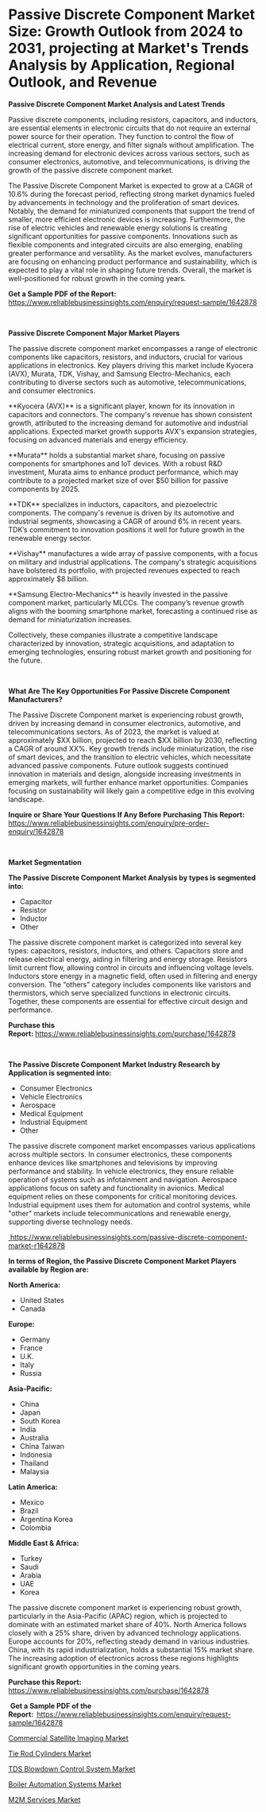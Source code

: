 <p><h1>Passive Discrete Component Market Size: Growth Outlook from 2024 to 2031, projecting at Market's Trends Analysis by Application, Regional Outlook, and Revenue</h1></p><p><strong>Passive Discrete Component Market Analysis and Latest Trends</strong></p>
<p><p>Passive discrete components, including resistors, capacitors, and inductors, are essential elements in electronic circuits that do not require an external power source for their operation. They function to control the flow of electrical current, store energy, and filter signals without amplification. The increasing demand for electronic devices across various sectors, such as consumer electronics, automotive, and telecommunications, is driving the growth of the passive discrete component market.</p><p>The Passive Discrete Component Market is expected to grow at a CAGR of 10.6% during the forecast period, reflecting strong market dynamics fueled by advancements in technology and the proliferation of smart devices. Notably, the demand for miniaturized components that support the trend of smaller, more efficient electronic devices is increasing. Furthermore, the rise of electric vehicles and renewable energy solutions is creating significant opportunities for passive components. Innovations such as flexible components and integrated circuits are also emerging, enabling greater performance and versatility. As the market evolves, manufacturers are focusing on enhancing product performance and sustainability, which is expected to play a vital role in shaping future trends. Overall, the market is well-positioned for robust growth in the coming years.</p></p>
<p><strong>Get a Sample PDF of the Report:&nbsp;</strong> <a href="https://www.reliablebusinessinsights.com/enquiry/request-sample/1642878?utm_campaign=57&utm_medium=2&utm_source=Github&utm_content=ia&utm_term=23102024&utm_id=passive-discrete-component">https://www.reliablebusinessinsights.com/enquiry/request-sample/1642878</a></p>
<p>&nbsp;</p>
<p><strong>Passive Discrete Component Major Market Players</strong></p>
<p><p>The passive discrete component market encompasses a range of electronic components like capacitors, resistors, and inductors, crucial for various applications in electronics. Key players driving this market include Kyocera (AVX), Murata, TDK, Vishay, and Samsung Electro-Mechanics, each contributing to diverse sectors such as automotive, telecommunications, and consumer electronics.</p><p>**Kyocera (AVX)** is a significant player, known for its innovation in capacitors and connectors. The company's revenue has shown consistent growth, attributed to the increasing demand for automotive and industrial applications. Expected market growth supports AVX's expansion strategies, focusing on advanced materials and energy efficiency.</p><p>**Murata** holds a substantial market share, focusing on passive components for smartphones and IoT devices. With a robust R&D investment, Murata aims to enhance product performance, which may contribute to a projected market size of over $50 billion for passive components by 2025.</p><p>**TDK** specializes in inductors, capacitors, and piezoelectric components. The company's revenue is driven by its automotive and industrial segments, showcasing a CAGR of around 6% in recent years. TDK’s commitment to innovation positions it well for future growth in the renewable energy sector.</p><p>**Vishay** manufactures a wide array of passive components, with a focus on military and industrial applications. The company's strategic acquisitions have bolstered its portfolio, with projected revenues expected to reach approximately $8 billion.</p><p>**Samsung Electro-Mechanics** is heavily invested in the passive component market, particularly MLCCs. The company’s revenue growth aligns with the booming smartphone market, forecasting a continued rise as demand for miniaturization increases.</p><p>Collectively, these companies illustrate a competitive landscape characterized by innovation, strategic acquisitions, and adaptation to emerging technologies, ensuring robust market growth and positioning for the future.</p></p>
<p>&nbsp;</p>
<p><strong>What Are The Key Opportunities For Passive Discrete Component Manufacturers?</strong></p>
<p><p>The Passive Discrete Component market is experiencing robust growth, driven by increasing demand in consumer electronics, automotive, and telecommunications sectors. As of 2023, the market is valued at approximately $XX billion, projected to reach $XX billion by 2030, reflecting a CAGR of around XX%. Key growth trends include miniaturization, the rise of smart devices, and the transition to electric vehicles, which necessitate advanced passive components. Future outlook suggests continued innovation in materials and design, alongside increasing investments in emerging markets, will further enhance market opportunities. Companies focusing on sustainability will likely gain a competitive edge in this evolving landscape.</p></p>
<p><strong>Inquire or Share Your Questions If Any Before Purchasing This Report:</strong> <a href="https://www.reliablebusinessinsights.com/enquiry/pre-order-enquiry/1642878?utm_campaign=57&utm_medium=2&utm_source=Github&utm_content=ia&utm_term=23102024&utm_id=passive-discrete-component">https://www.reliablebusinessinsights.com/enquiry/pre-order-enquiry/1642878</a></p>
<p>&nbsp;</p>
<p><strong>Market Segmentation</strong></p>
<p><strong>The Passive Discrete Component Market Analysis by types is segmented into:</strong></p>
<p><ul><li>Capacitor</li><li>Resistor</li><li>Inductor</li><li>Other</li></ul></p>
<p><p>The passive discrete component market is categorized into several key types: capacitors, resistors, inductors, and others. Capacitors store and release electrical energy, aiding in filtering and energy storage. Resistors limit current flow, allowing control in circuits and influencing voltage levels. Inductors store energy in a magnetic field, often used in filtering and energy conversion. The “others” category includes components like varistors and thermistors, which serve specialized functions in electronic circuits. Together, these components are essential for effective circuit design and performance.</p></p>
<p><strong>Purchase this Report:&nbsp;</strong><a href="https://www.reliablebusinessinsights.com/purchase/1642878?utm_campaign=57&utm_medium=2&utm_source=Github&utm_content=ia&utm_term=23102024&utm_id=passive-discrete-component">https://www.reliablebusinessinsights.com/purchase/1642878</a></p>
<p>&nbsp;</p>
<p><strong>The Passive Discrete Component Market Industry Research by Application is segmented into:</strong></p>
<p><ul><li>Consumer Electronics</li><li>Vehicle Electronics</li><li>Aerospace</li><li>Medical Equipment</li><li>Industrial Equipment</li><li>Other</li></ul></p>
<p><p>The passive discrete component market encompasses various applications across multiple sectors. In consumer electronics, these components enhance devices like smartphones and televisions by improving performance and stability. In vehicle electronics, they ensure reliable operation of systems such as infotainment and navigation. Aerospace applications focus on safety and functionality in avionics. Medical equipment relies on these components for critical monitoring devices. Industrial equipment uses them for automation and control systems, while "other" markets include telecommunications and renewable energy, supporting diverse technology needs.</p></p>
<p><a href="https://www.reliablebusinessinsights.com/passive-discrete-component-market-r1642878?utm_campaign=57&utm_medium=2&utm_source=Github&utm_content=ia&utm_term=23102024&utm_id=passive-discrete-component">&nbsp;https://www.reliablebusinessinsights.com/passive-discrete-component-market-r1642878</a></p>
<p><strong>In terms of Region, the Passive Discrete Component Market Players available by Region are:</strong></p>
<p>
    <p> <strong> North America: </strong>
        <ul>
            <li>United States</li>
            <li>Canada</li>
        </ul>
        </p> 
    <p> <strong> Europe: </strong>
        <ul>
            <li>Germany</li>
            <li>France</li>
            <li>U.K.</li>
            <li>Italy</li>
            <li>Russia</li>
        </ul>
        </p> 
    <p> <strong> Asia-Pacific: </strong>
        <ul>
            <li>China</li>
            <li>Japan</li>
            <li>South Korea</li>
            <li>India</li>
            <li>Australia</li>
            <li>China Taiwan</li>
            <li>Indonesia</li>
            <li>Thailand</li>
            <li>Malaysia</li>
        </ul>
        </p> 
    <p> <strong> Latin America: </strong>
        <ul>
            <li>Mexico</li>
            <li>Brazil</li>
            <li>Argentina Korea</li>
            <li>Colombia</li>
        </ul>
        </p> 
    <p> <strong> Middle East & Africa: </strong>
        <ul>
            <li>Turkey</li>
            <li>Saudi</li>
            <li>Arabia</li>
            <li>UAE</li>
            <li>Korea</li>
        </ul>
    </p>
    </p>
<p><p>The passive discrete component market is experiencing robust growth, particularly in the Asia-Pacific (APAC) region, which is projected to dominate with an estimated market share of 40%. North America follows closely with a 25% share, driven by advanced technology applications. Europe accounts for 20%, reflecting steady demand in various industries. China, with its rapid industrialization, holds a substantial 15% market share. The increasing adoption of electronics across these regions highlights significant growth opportunities in the coming years.</p></p>
<p><strong>Purchase this Report: </strong><a href="https://www.reliablebusinessinsights.com/purchase/1642878?utm_campaign=57&utm_medium=2&utm_source=Github&utm_content=ia&utm_term=23102024&utm_id=passive-discrete-component">https://www.reliablebusinessinsights.com/purchase/1642878</a></p>
<p>&nbsp;<strong>Get a Sample PDF of the Report:&nbsp;&nbsp;</strong><a href="https://www.reliablebusinessinsights.com/enquiry/request-sample/1642878?utm_campaign=57&utm_medium=2&utm_source=Github&utm_content=ia&utm_term=23102024&utm_id=passive-discrete-component">https://www.reliablebusinessinsights.com/enquiry/request-sample/1642878</a></p>
<p><strong></strong></p>
<p><p><a href="https://www.linkedin.com/pulse/commercial-satellite-imaging-market-pulse-133-expansion-ydu0e?utm_campaign=57&utm_medium=2&utm_source=Github&utm_content=ia&utm_term=23102024&utm_id=passive-discrete-component">Commercial Satellite Imaging Market</a></p><p><a href="https://issuu.com/reportprime-2/docs/tie-rod-cylinders-market-size-2030._af96655002707a?utm_campaign=57&utm_medium=2&utm_source=Github&utm_content=ia&utm_term=23102024&utm_id=passive-discrete-component">Tie Rod Cylinders Market</a></p><p><a href="https://github.com/tenoreduwagley4rt/Market-Research-Report-List-1/blob/main/tds-blowdown-control-system-market.md?utm_campaign=57&utm_medium=2&utm_source=Github&utm_content=ia&utm_term=23102024&utm_id=passive-discrete-component">TDS Blowdown Control System Market</a></p><p><a href="https://github.com/diedrer4btm/Market-Research-Report-List-1/blob/main/boiler-automation-systems-market.md?utm_campaign=57&utm_medium=2&utm_source=Github&utm_content=ia&utm_term=23102024&utm_id=passive-discrete-component">Boiler Automation Systems Market</a></p><p><a href="https://www.linkedin.com/pulse/m2m-services-market-overview-global-trends-future-prospects-k5o9e?utm_campaign=57&utm_medium=2&utm_source=Github&utm_content=ia&utm_term=23102024&utm_id=passive-discrete-component">M2M Services Market</a></p></p>